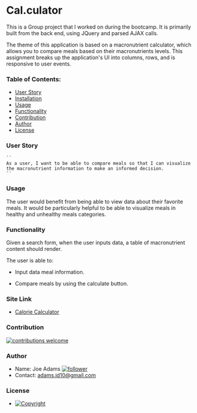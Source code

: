 # Cal.culator
This is a Group project that I worked on during the bootcamp. It is primarily built from the back end, using JQuery and parsed AJAX calls. 

The theme of this application is based on a macronutrient calculator, which allows you to compare meals based on their macronutrients levels. This assignment breaks up the application's UI into columns, rows, and is responsive to user events.
   
  ### Table of Contents:
  - [User Story](#user-story-speech_balloon)
  - [Installation](#installation-floppy_disk)
  - [Usage](#usage)
  - [Functionality](#functionality)
  - [Contribution](#contribution-handshake)
  - [Author](#author)
  - [License](#license-trophy)
  
  ### User Story
    ``
    As a user, I want to be able to compare meals so that I can visualize the macronutrient information to make an informed decision.
    ``
  
  ### Usage

The user would benefit from being able to view data about their favorite meals. It would be particularly helpful to be able to visualize meals in healthy and unhealthy meals categories.

### Functionality

Given a search form, when the user inputs data, a table of macronutrient content should render. 

The user is able to:

  * Input data meal information.

  * Compare meals by using the calculate button.

### Site Link
  * [Calorie Calculator](#https://joefunction.github.io/calorieCalculator/)

 ### Contribution
 
 [![contributions welcome](https://img.shields.io/badge/contributions-welcome-brightgreen.svg?style=flat)](https://github.com/joeFunction/calorieCalculator/issues)
  
  
  ### 	Author 
   - Name: Joe Adams [![follower](https://img.shields.io/github/followers/joefunction?label=follower&style=social)](https://github.com/joeFunction)
   - Contact: adams.jd10@gmail.com 
  
  ### License
   - [![Copyright](https://img.shields.io/badge/Copyright-Joe-blue)](https://github.com/joeFunction)
  
